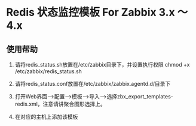 # Redis 状态监控模板 For Zabbix 3.x ～ 4.x

## 使用帮助

1. 请将redis_status.sh放置在/etc/zabbix目录下，并设置执行权限 chmod +x /etc/zabbix/redis_status.sh

2. 请将redis_status.conf放置在/etc/zabbix/zabbix.agentd.d/目录下

3. 打开Web界面-->配置-->模板-->导入-->选择zbx_export_templates-redis.xml，注意请讲聚合图形选择上。

4. 在对应的主机上添加该模板
